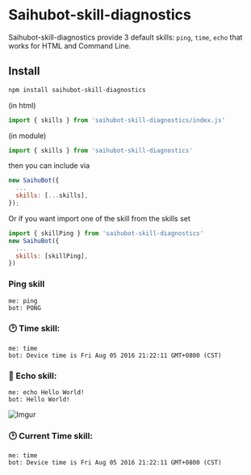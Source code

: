 # Saihubot-skill-diagnostics

Saihubot-skill-diagnostics provide 3 default skills: `ping`, `time`, `echo` that works for HTML and Command Line.

## Install

```sh
npm install saihubot-skill-diagnostics
```

(in html)

```js
import { skills } from 'saihubot-skill-diagnostics/index.js'
```

(in module)

```js
import { skills } from 'saihubot-skill-diagnostics'
```

then you can include via

```js
new SaihuBot({
  ...
  skills: [...skills],
});
```

Or if you want import one of the skill from the skills set

```js
import { skillPing } from 'saihubot-skill-diagnostics'
new SaihuBot({
  ...
  skills: [skillPing],
})
```

### Ping skill

```
me: ping
bot: PONG
```

### :clock2: Time skill:

```
me: time
bot: Device time is Fri Aug 05 2016 21:22:11 GMT+0800 (CST)
```

### :loudspeaker: Echo skill:

```
me: echo Hello World!
bot: Hello World!
```

![Imgur](http://i.imgur.com/Ljjf0Fwl.png)

### :clock2: Current Time skill:

```
me: time
bot: Device time is Fri Aug 05 2016 21:22:11 GMT+0800 (CST)
```
